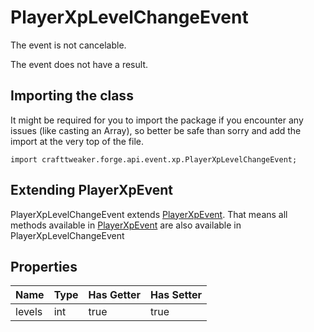 # PlayerXpLevelChangeEvent

The event is not cancelable.

The event does not have a result.

## Importing the class

It might be required for you to import the package if you encounter any issues (like casting an Array), so better be safe than sorry and add the import at the very top of the file.
```zenscript
import crafttweaker.forge.api.event.xp.PlayerXpLevelChangeEvent;
```


## Extending PlayerXpEvent

PlayerXpLevelChangeEvent extends [PlayerXpEvent](/forge/api/event/xp/PlayerXpEvent). That means all methods available in [PlayerXpEvent](/forge/api/event/xp/PlayerXpEvent) are also available in PlayerXpLevelChangeEvent

## Properties

|  Name  | Type | Has Getter | Has Setter |
|--------|------|------------|------------|
| levels | int  | true       | true       |

